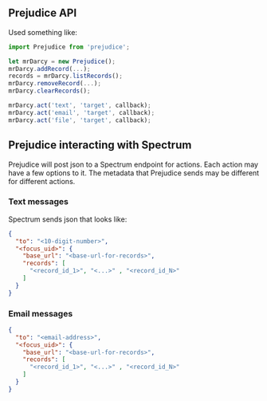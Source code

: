 ## Prejudice API

Used something like:

```javascript
import Prejudice from 'prejudice';

let mrDarcy = new Prejudice();
mrDarcy.addRecord(...);
records = mrDarcy.listRecords();
mrDarcy.removeRecord(...);
mrDarcy.clearRecords();

mrDarcy.act('text', 'target', callback);
mrDarcy.act('email', 'target', callback);
mrDarcy.act('file', 'target', callback);

```

## Prejudice interacting with Spectrum
Prejudice will post json to a Spectrum endpoint for actions.  Each action may have a few options to it.
The metadata that Prejudice sends may be different for different actions.

### Text messages
Spectrum sends json that looks like:

```json
{
  "to": "<10-digit-number>",
  "<focus_uid>": {
    "base_url": "<base-url-for-records>",
    "records": [
      "<record_id_1>", "<...>" , "<record_id_N>"
    ]
  }
}
```

### Email messages
```json
{
  "to": "<email-address>",
  "<focus_uid>": {
    "base_url": "<base-url-for-records>",
    "records": [
      "<record_id_1>", "<...>" , "<record_id_N>"
    ]
  }
}
```
